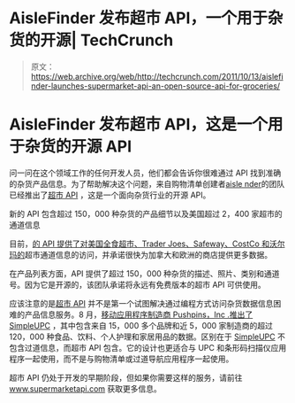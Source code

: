 # AisleFinder 发布超市 API，一个用于杂货的开源| TechCrunch

> 原文：<https://web.archive.org/web/http://techcrunch.com/2011/10/13/aislefinder-launches-supermarket-api-an-open-source-api-for-groceries/>

# AisleFinder 发布超市 API，这是一个用于杂货的开源 API

问一问在这个领域工作的任何开发人员，他们都会告诉你很难通过 API 找到准确的杂货产品信息。为了帮助解决这个问题，来自购物清单创建者[aisle nder](https://web.archive.org/web/20230222211453/http://aislefinder.com/)的团队已经推出了[超市 API](https://web.archive.org/web/20230222211453/http://www.supermarketapi.com/) ，这是一个面向杂货行业的开源 API。

新的 API 包含超过 150，000 种杂货的产品细节以及美国超过 2，400 家超市的通道信息

目前，[的 API 提供了对美国全食超市、Trader Joes、Safeway、CostCo 和沃尔玛的](https://web.archive.org/web/20230222211453/http://www.supermarketapi.com/Methods_v1.aspx)超市通道信息的访问，并承诺很快为加拿大和欧洲的商店提供更多数据。

在产品列表方面，API 提供了超过 150，000 种杂货的描述、照片、类别和通道号。因为它是开源的，该团队承诺将永远有免费版本的超市 API 可供使用。

应该注意的是[超市 API](https://web.archive.org/web/20230222211453/http://www.supermarketapi.com/) 并不是第一个试图解决通过编程方式访问杂货数据信息困难的产品信息服务。8 月，[移动应用程序制造商 Pushpins，Inc .推出了 SimpleUPC](https://web.archive.org/web/20230222211453/https://techcrunch.com/2011/08/31/pushpins-launches-simpleupc-product-information-as-a-service/) ，其中包含来自 15，000 多个品牌和近 5，000 家制造商的超过 120，000 种食品、饮料、个人护理和家居用品的数据。区别在于 [SimpleUPC](https://web.archive.org/web/20230222211453/http://www.simpleupc.com/) 不包含过道信息，而超市 API 包含。它的设计也更适合与 UPC 和条形码扫描仪应用程序一起使用，而不是与购物清单或过道导航应用程序一起使用。

超市 API 仍处于开发的早期阶段，但如果你需要这样的服务，请前往 www.supermarketapi.com 获取更多信息。